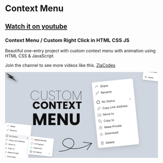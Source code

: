 # Context Menu
## [Watch it on youtube](https://youtu.be/XQ95vYuw9QY)
### Context Menu / Custom Right Click in HTML CSS JS

Beautiful one-entry project with custom context menu with animation using HTML CSS & JavaScript

Join the channel to see more videos like this. [ZiaCodes](https://www.youtube.com/channel/UC_YHt2kls6yYWTpWMm1MLwg?sub_confirmation=1)

![preview img](/Context_Menu_Thumbnail.png)
